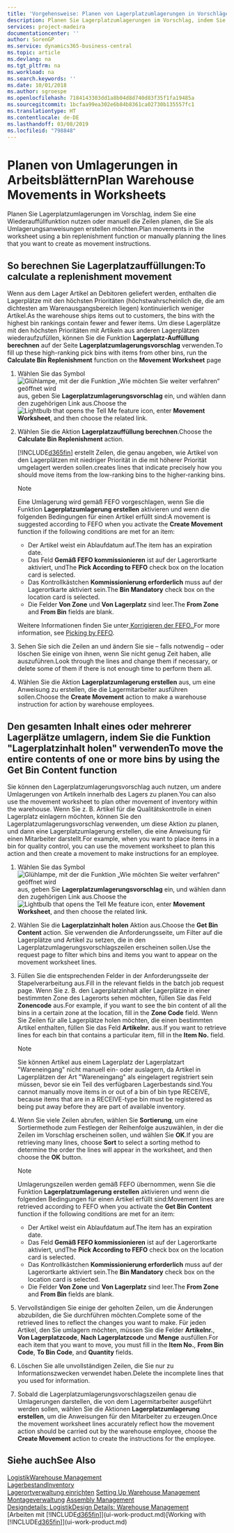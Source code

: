 ```yaml
---
title: 'Vorgehensweise: Planen von Lagerplatzumlagerungen in Vorschlägen | Microsoft Docs'
description: Planen Sie Lagerplatzumlagerungen im Vorschlag, indem Sie eine Wiederauffüllfunktion nutzen oder manuell die Zeilen planen, die Sie als Umlagerungsanweisungen erstellen möchten.
services: project-madeira
documentationcenter: ''
author: SorenGP
ms.service: dynamics365-business-central
ms.topic: article
ms.devlang: na
ms.tgt_pltfrm: na
ms.workload: na
ms.search.keywords: ''
ms.date: 10/01/2018
ms.author: sgroespe
ms.openlocfilehash: 7184143303dd1a8b04d8d740d83f35f1fa19485a
ms.sourcegitcommit: 1bcfaa99ea302e6b84b8361ca02730b135557fc1
ms.translationtype: HT
ms.contentlocale: de-DE
ms.lasthandoff: 03/08/2019
ms.locfileid: "798848"
---
```

# <a name="plan-warehouse-movements-in-worksheets"></a><span data-ttu-id="04459-103">Planen von Umlagerungen in Arbeitsblättern</span><span class="sxs-lookup"><span data-stu-id="04459-103">Plan Warehouse Movements in Worksheets</span></span>
<span data-ttu-id="04459-104">Planen Sie Lagerplatzumlagerungen im Vorschlag, indem Sie eine Wiederauffüllfunktion nutzen oder manuell die Zeilen planen, die Sie als Umlagerungsanweisungen erstellen möchten.</span><span class="sxs-lookup"><span data-stu-id="04459-104">Plan movements in the worksheet using a bin replenishment function or manually planning the lines that you want to create as movement instructions.</span></span>  

## <a name="to-calculate-a-replenishment-movement"></a><span data-ttu-id="04459-105">So berechnen Sie Lagerplatzauffüllungen:</span><span class="sxs-lookup"><span data-stu-id="04459-105">To calculate a replenishment movement</span></span>  
<span data-ttu-id="04459-106">Wenn aus dem Lager Artikel an Debitoren geliefert werden, enthalten die Lagerplätze mit den höchsten Prioritäten (höchstwahrscheinlich die, die am dichtesten am Warenausgangsbereich liegen) kontinuierlich weniger Artikel.</span><span class="sxs-lookup"><span data-stu-id="04459-106">As the warehouse ships items out to customers, the bins with the highest bin rankings contain fewer and fewer items.</span></span> <span data-ttu-id="04459-107">Um diese Lagerplätze mit den höchsten Prioritäten mit Artikeln aus anderen Lagerplätzen wiederaufzufüllen, können Sie die Funktion **Lagerplatz-Auffüllung berechnen** auf der Seite **Lagerplatzumlagerungsvorschlag** verwenden.</span><span class="sxs-lookup"><span data-stu-id="04459-107">To fill up these high-ranking pick bins with items from other bins, run the **Calculate Bin Replenishment** function on the **Movement Worksheet** page</span></span>

1.  <span data-ttu-id="04459-108">Wählen Sie das Symbol ![Glühlampe, mit der die Funktion „Wie möchten Sie weiter verfahren“ geöffnet wird](media/ui-search/search_small.png "Wie möchten Sie weiter verfahren?") aus, geben Sie **Lagerplatzumlagerungsvorschlag** ein, und wählen dann den zugehörigen Link aus.</span><span class="sxs-lookup"><span data-stu-id="04459-108">Choose the ![Lightbulb that opens the Tell Me feature](media/ui-search/search_small.png "Tell me what you want to do") icon, enter **Movement Worksheet**, and then choose the related link.</span></span>  
2.  <span data-ttu-id="04459-109">Wählen Sie die Aktion **Lagerplatzauffüllung berechnen**.</span><span class="sxs-lookup"><span data-stu-id="04459-109">Choose the **Calculate Bin Replenishment** action.</span></span>  

    [!INCLUDE[d365fin](includes/d365fin_md.md)] <span data-ttu-id="04459-110">erstellt Zeilen, die genau angeben, wie Artikel von den Lagerplätzen mit niedriger Priorität in die mit höherer Priorität umgelagert werden sollen.</span><span class="sxs-lookup"><span data-stu-id="04459-110">creates lines that indicate precisely how you should move items from the low-ranking bins to the higher-ranking bins.</span></span>  

    > [!NOTE]  
    >  <span data-ttu-id="04459-111">Eine Umlagerung wird gemäß FEFO vorgeschlagen, wenn Sie die Funktion **Lagerplatzumlagerung erstellen** aktivieren und wenn die folgenden Bedingungen für einen Artikel erfüllt sind:</span><span class="sxs-lookup"><span data-stu-id="04459-111">A movement is suggested according to FEFO when you activate the **Create Movement** function if the following conditions are met for an item:</span></span>  
    >   
    >  -   <span data-ttu-id="04459-112">Der Artikel weist ein Ablaufdatum auf.</span><span class="sxs-lookup"><span data-stu-id="04459-112">The item has an expiration date.</span></span>  
    > -   <span data-ttu-id="04459-113">Das Feld **Gemäß FEFO kommissionieren** ist auf der Lagerortkarte aktiviert, und</span><span class="sxs-lookup"><span data-stu-id="04459-113">The **Pick According to FEFO** check box on the location card is selected.</span></span>  
    > -   <span data-ttu-id="04459-114">Das Kontrollkästchen **Kommissionierung erforderlich** muss auf der Lagerortkarte aktiviert sein.</span><span class="sxs-lookup"><span data-stu-id="04459-114">The **Bin Mandatory** check box on the location card is selected.</span></span>  
    > -   <span data-ttu-id="04459-115">Die Felder **Von Zone** und **Von Lagerplatz** sind leer.</span><span class="sxs-lookup"><span data-stu-id="04459-115">The **From Zone** and **From Bin** fields are blank.</span></span>  

    <span data-ttu-id="04459-116">Weitere Informationen finden Sie unter[ Korrigieren der FEFO..](warehouse-picking-by-fefo.md)</span><span class="sxs-lookup"><span data-stu-id="04459-116">For more information, see [Picking by FEFO](warehouse-picking-by-fefo.md).</span></span>  

3.  <span data-ttu-id="04459-117">Sehen Sie sich die Zeilen an und ändern Sie sie – falls notwendig – oder löschen Sie einige von ihnen, wenn Sie nicht genug Zeit haben, alle auszuführen.</span><span class="sxs-lookup"><span data-stu-id="04459-117">Look through the lines and change them if necessary, or delete some of them if there is not enough time to perform them all.</span></span>  
4.  <span data-ttu-id="04459-118">Wählen Sie die Aktion **Lagerplatzumlagerung erstellen** aus, um eine Anweisung zu erstellen, die die Lagermitarbeiter ausführen sollen.</span><span class="sxs-lookup"><span data-stu-id="04459-118">Choose the **Create Movement** action to make a warehouse instruction for action by warehouse employees.</span></span>  

## <a name="to-move-the-entire-contents-of-one-or-more-bins-by-using-the-get-bin-content-function"></a><span data-ttu-id="04459-119">Den gesamten Inhalt eines oder mehrerer Lagerplätze umlagern, indem Sie die Funktion "Lagerplatzinhalt holen" verwenden</span><span class="sxs-lookup"><span data-stu-id="04459-119">To move the entire contents of one or more bins by using the Get Bin Content function</span></span>  
<span data-ttu-id="04459-120">Sie können den Lagerplatzumlagerungsvorschlag auch nutzen, um andere Umlagerungen von Artikeln innerhalb des Lagers zu planen.</span><span class="sxs-lookup"><span data-stu-id="04459-120">You can also use the movement worksheet to plan other movement of inventory within the warehouse.</span></span> <span data-ttu-id="04459-121">Wenn Sie z. B. Artikel für die Qualitätskontrolle in einen Lagerplatz einlagern möchten, können Sie den Lagerplatzumlagerungsvorschlag verwenden, um diese Aktion zu planen, und dann eine Lagerplatzumlagerung erstellen, die eine Anweisung für einen Mitarbeiter darstellt.</span><span class="sxs-lookup"><span data-stu-id="04459-121">For example, when you want to place items in a bin for quality control, you can use the movement worksheet to plan this action and then create a movement to make instructions for an employee.</span></span>  

1.  <span data-ttu-id="04459-122">Wählen Sie das Symbol ![Glühlampe, mit der die Funktion „Wie möchten Sie weiter verfahren“ geöffnet wird](media/ui-search/search_small.png "Wie möchten Sie weiter verfahren?") aus, geben Sie **Lagerplatzumlagerungsvorschlag** ein, und wählen dann den zugehörigen Link aus.</span><span class="sxs-lookup"><span data-stu-id="04459-122">Choose the ![Lightbulb that opens the Tell Me feature](media/ui-search/search_small.png "Tell me what you want to do") icon, enter **Movement Worksheet**, and then choose the related link.</span></span>  
2.  <span data-ttu-id="04459-123">Wählen Sie die **Lagerplatzinhalt holen** Aktion aus.</span><span class="sxs-lookup"><span data-stu-id="04459-123">Choose the **Get Bin Content** action.</span></span> <span data-ttu-id="04459-124">Sie verwenden die Anforderungsseite, um Filter auf die Lagerplätze und Artikel zu setzen, die in den Lagerplatzumlagerungsvorschlagszeilen erscheinen sollen.</span><span class="sxs-lookup"><span data-stu-id="04459-124">Use the request page to filter which bins and items you want to appear on the movement worksheet lines.</span></span>  
3.  <span data-ttu-id="04459-125">Füllen Sie die entsprechenden Felder in der Anforderungsseite der Stapelverarbeitung aus.</span><span class="sxs-lookup"><span data-stu-id="04459-125">Fill in the relevant fields in the batch job request page.</span></span> <span data-ttu-id="04459-126">Wenn Sie z. B. den Lagerplatzinhalt aller Lagerplätze in einer bestimmten Zone des Lagerorts sehen möchten, füllen Sie das Feld **Zonencode** aus.</span><span class="sxs-lookup"><span data-stu-id="04459-126">For example, if you want to see the bin content of all the bins in a certain zone at the location, fill in the **Zone Code** field.</span></span> <span data-ttu-id="04459-127">Wenn Sie Zeilen für alle Lagerplätze holen möchten, die einen bestimmten Artikel enthalten, füllen Sie das Feld **Artikelnr.** aus.</span><span class="sxs-lookup"><span data-stu-id="04459-127">If you want to retrieve lines for each bin that contains a particular item, fill in the **Item No.** field.</span></span>  

    > [!NOTE]  
    >  <span data-ttu-id="04459-128">Sie können Artikel aus einem Lagerplatz der Lagerplatzart "Wareneingang" nicht manuell ein- oder auslagern, da Artikel in Lagerplätzen der Art "Wareneingang" als eingelagert registriert sein müssen, bevor sie ein Teil des verfügbaren Lagerbestands sind.</span><span class="sxs-lookup"><span data-stu-id="04459-128">You cannot manually move items in or out of a bin of bin type RECEIVE, because items that are in a RECEIVE-type bin must be registered as being put away before they are part of available inventory.</span></span>  

4.  <span data-ttu-id="04459-129">Wenn Sie viele Zeilen abrufen, wählen Sie **Sortierung**, um eine Sortiermethode zum Festlegen der Reihenfolge auszuwählen, in der die Zeilen im Vorschlag erscheinen sollen, und wählen Sie **OK**.</span><span class="sxs-lookup"><span data-stu-id="04459-129">If you are retrieving many lines, choose **Sort** to select a sorting method to determine the order the lines will appear in the worksheet, and then choose the **OK** button.</span></span>  

    > [!NOTE]  
    >  <span data-ttu-id="04459-130">Umlagerungszeilen werden gemäß FEFO übernommen, wenn Sie die Funktion **Lagerplatzumlagerung erstellen** aktivieren und wenn die folgenden Bedingungen für einen Artikel erfüllt sind:</span><span class="sxs-lookup"><span data-stu-id="04459-130">Movement lines are retrieved according to FEFO when you activate the **Get Bin Content** function if the following conditions are met for an item:</span></span>  
    >   
    >  -   <span data-ttu-id="04459-131">Der Artikel weist ein Ablaufdatum auf.</span><span class="sxs-lookup"><span data-stu-id="04459-131">The item has an expiration date.</span></span>  
    > -   <span data-ttu-id="04459-132">Das Feld **Gemäß FEFO kommissionieren** ist auf der Lagerortkarte aktiviert, und</span><span class="sxs-lookup"><span data-stu-id="04459-132">The **Pick According to FEFO** check box on the location card is selected.</span></span>  
    > -   <span data-ttu-id="04459-133">Das Kontrollkästchen **Kommissionierung erforderlich** muss auf der Lagerortkarte aktiviert sein.</span><span class="sxs-lookup"><span data-stu-id="04459-133">The **Bin Mandatory** check box on the location card is selected.</span></span>  
    > -   <span data-ttu-id="04459-134">Die Felder **Von Zone** und **Von Lagerplatz** sind leer.</span><span class="sxs-lookup"><span data-stu-id="04459-134">The **From Zone** and **From Bin** fields are blank.</span></span>  

5.  <span data-ttu-id="04459-135">Vervollständigen Sie einige der geholten Zeilen, um die Änderungen abzubilden, die Sie durchführen möchten.</span><span class="sxs-lookup"><span data-stu-id="04459-135">Complete some of the retrieved lines to reflect the changes you want to make.</span></span> <span data-ttu-id="04459-136">Für jeden Artikel, den Sie umlagern möchten, müssen Sie die Felder **Artikelnr.**, **Von Lagerplatzcode**, **Nach Lagerplatzcode** und **Menge** ausfüllen.</span><span class="sxs-lookup"><span data-stu-id="04459-136">For each item that you want to move, you must fill in the **Item No.**, **From Bin Code**, **To Bin Code**, and **Quantity** fields.</span></span>  
6.  <span data-ttu-id="04459-137">Löschen Sie alle unvollständigen Zeilen, die Sie nur zu Informationszwecken verwendet haben.</span><span class="sxs-lookup"><span data-stu-id="04459-137">Delete the incomplete lines that you used for information.</span></span>  
7.  <span data-ttu-id="04459-138">Sobald die Lagerplatzumlagerungsvorschlagszeilen genau die Umlagerungen darstellen, die von dem Lagermitarbeiter ausgeführt werden sollen, wählen Sie die Aktionen **Lagerplatzumlagerung erstellen**, um die Anweisungen für den Mitarbeiter zu erzeugen.</span><span class="sxs-lookup"><span data-stu-id="04459-138">Once the movement worksheet lines accurately reflect how the movement action should be carried out by the warehouse employee, choose the **Create Movement** action to create the instructions for the employee.</span></span>  

## <a name="see-also"></a><span data-ttu-id="04459-139">Siehe auch</span><span class="sxs-lookup"><span data-stu-id="04459-139">See Also</span></span>  
[<span data-ttu-id="04459-140">Logistik</span><span class="sxs-lookup"><span data-stu-id="04459-140">Warehouse Management</span></span>](warehouse-manage-warehouse.md)  
[<span data-ttu-id="04459-141">Lagerbestand</span><span class="sxs-lookup"><span data-stu-id="04459-141">Inventory</span></span>](inventory-manage-inventory.md)  
<span data-ttu-id="04459-142">[Lagerortverwaltung einrichten](warehouse-setup-warehouse.md)   </span><span class="sxs-lookup"><span data-stu-id="04459-142">[Setting Up Warehouse Management](warehouse-setup-warehouse.md)   </span></span>  
<span data-ttu-id="04459-143">[Montageverwaltung](assembly-assemble-items.md)  </span><span class="sxs-lookup"><span data-stu-id="04459-143">[Assembly Management](assembly-assemble-items.md)  </span></span>  
[<span data-ttu-id="04459-144">Designdetails: Logistik</span><span class="sxs-lookup"><span data-stu-id="04459-144">Design Details: Warehouse Management</span></span>](design-details-warehouse-management.md)  
<span data-ttu-id="04459-145">[Arbeiten mit [!INCLUDE[d365fin](includes/d365fin_md.md)]](ui-work-product.md)</span><span class="sxs-lookup"><span data-stu-id="04459-145">[Working with [!INCLUDE[d365fin](includes/d365fin_md.md)]](ui-work-product.md)</span></span>
